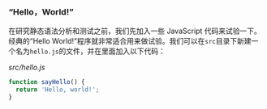 ### “Hello，World!”

在研究静态语法分析和测试之前，我们先加入一些 JavaScript 代码来试验一下。经典的“Hello World!”程序就非常适合用来做试验。我们可以在`src`目录下新建一个名为`hello.js`的文件，并在里面加入以下代码：

_src/hello.js_

```js
function sayHello() {
  return 'Hello, world!';
}
```